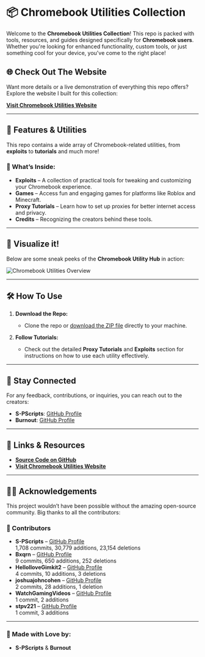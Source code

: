 # 📦 Chromebook Utilities Collection

Welcome to the **Chromebook Utilities Collection**! This repo is packed with tools, resources, and guides designed specifically for **Chromebook users**. Whether you're looking for enhanced functionality, custom tools, or just something cool for your device, you've come to the right place!

## 🌐 Check Out The Website

Want more details or a live demonstration of everything this repo offers? Explore the website I built for this collection:

[**Visit Chromebook Utilities Website**](https://github.com/S-PScripts/chromebook-utilities/blob/main/Websites.MD)

---

## 🚀 Features & Utilities

This repo contains a wide array of Chromebook-related utilities, from **exploits** to **tutorials** and much more!

### 🔧 What’s Inside:
- **Exploits** – A collection of practical tools for tweaking and customizing your Chromebook experience.
- **Games** – Access fun and engaging games for platforms like Roblox and Minecraft.
- **Proxy Tutorials** – Learn how to set up proxies for better internet access and privacy.
- **Credits** – Recognizing the creators behind these tools.

---

## 📸 Visualize it!

Below are some sneak peeks of the **Chromebook Utility Hub** in action:

![Chromebook Utilities Overview](https://via.placeholder.com/900x500.png?text=Chromebook+Utilities+Collection+Overview)

---

## 🛠️ How To Use

1. **Download the Repo:**
   - Clone the repo or [download the ZIP file](https://github.com/S-PScripts/chromebook-utilities/archive/refs/heads/main.zip) directly to your machine.

2. **Follow Tutorials:**
   - Check out the detailed **Proxy Tutorials** and **Exploits** section for instructions on how to use each utility effectively.

---

## 💬 Stay Connected

For any feedback, contributions, or inquiries, you can reach out to the creators:

- **S-PScripts**: [GitHub Profile](https://github.com/S-PScripts)
- **Burnout**: [GitHub Profile](https://github.com/Burnout)

---

## 🔗 Links & Resources

- **[Source Code on GitHub](https://github.com/S-PScripts/chromebook-utilities)**
- **[Visit Chromebook Utilities Website](https://github.com/S-PScripts/chromebook-utilities/blob/main/Websites.MD)**

---

## 🧑‍💻 Acknowledgements

This project wouldn’t have been possible without the amazing open-source community. Big thanks to all the contributors:

### 🎉 Contributors

- **S-PScripts** – [GitHub Profile](https://github.com/S-PScripts)  
  1,708 commits, 30,779 additions, 23,154 deletions
- **Bxqrn** – [GitHub Profile](https://github.com/Bxqrn)  
  9 commits, 650 additions, 252 deletions
- **HelloIloveGimkit2** – [GitHub Profile](https://github.com/HelloIloveGimkit2)  
  4 commits, 10 additions, 3 deletions
- **joshuajohncohen** – [GitHub Profile](https://github.com/joshuajohncohen)  
  2 commits, 28 additions, 1 deletion
- **WatchGamingVideos** – [GitHub Profile](https://github.com/WatchGamingVideos)  
  1 commit, 2 additions
- **stpv221** – [GitHub Profile](https://github.com/stpv221)  
  1 commit, 3 additions

---

### 🖤 Made with Love by:

- **S-PScripts** & **Burnout**
